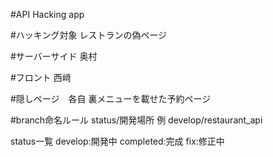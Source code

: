 #API Hacking app

#ハッキング対象
レストランの偽ページ

#サーバーサイド
奥村

#フロント
西﨑

#隠しページ　各自
裏メニューを載せた予約ページ

#branch命名ルール
status/開発場所
例
develop/restaurant_api

status一覧
develop:開発中
completed:完成
fix:修正中